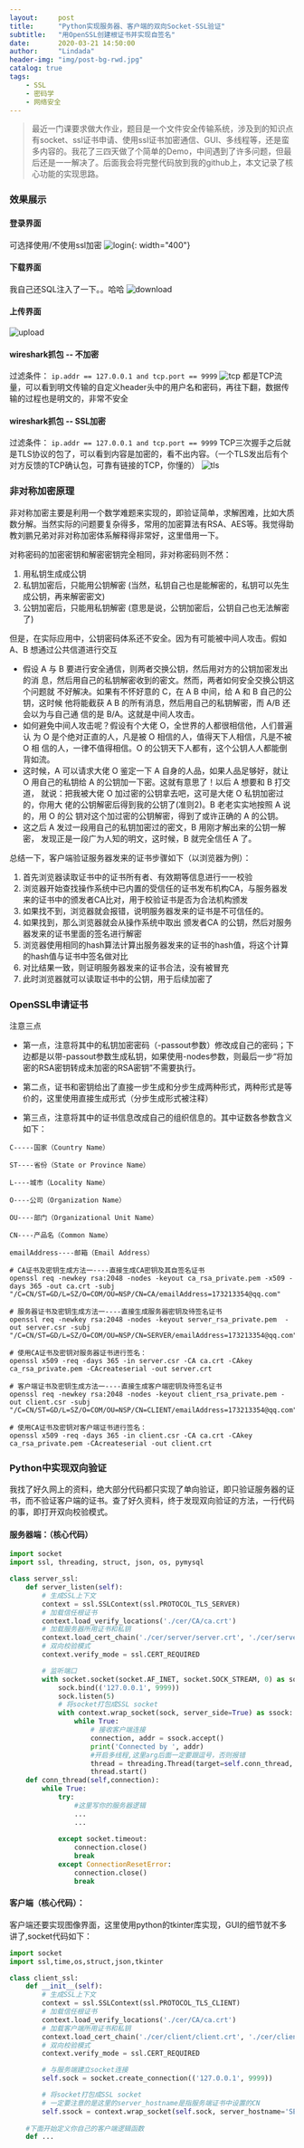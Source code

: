 ```yaml
---
layout:     post
title:      "Python实现服务器、客户端的双向Socket-SSL验证"
subtitle:   "用OpenSSL创建根证书并实现自签名"
date:       2020-03-21 14:50:00
author:     "Lindada"
header-img: "img/post-bg-rwd.jpg"
catalog: true
tags:
    - SSL
    - 密码学
    - 网络安全
---
```

> 最近一门课要求做大作业，题目是一个文件安全传输系统，涉及到的知识点有socket、ssl证书申请、使用ssl证书加密通信、GUI、多线程等，还是蛮多内容的。我花了三四天做了个简单的Demo，中间遇到了许多问题，但最后还是一一解决了。后面我会将完整代码放到我的github上，本文记录了核心功能的实现思路。

### 效果展示
#### 登录界面

可选择使用/不使用ssl加密
![login](/img/in-post/transfer/login.png "login"){: width="400"}

#### 下载界面

我自己还SQL注入了一下。。哈哈
![download](/img/in-post/transfer/list.png "download")

#### 上传界面
![upload](/img/in-post/transfer/upload.png "upload")

#### wireshark抓包 -- 不加密

过滤条件： `ip.addr == 127.0.0.1 and tcp.port == 9999`
![tcp](/img/in-post/transfer/tcp.png "tcp")
都是TCP流量，可以看到明文传输的自定义header头中的用户名和密码，再往下翻，数据传输的过程也是明文的，非常不安全

#### wireshark抓包 -- SSL加密

过滤条件： `ip.addr == 127.0.0.1 and tcp.port == 9999`
TCP三次握手之后就是TLS协议的包了，可以看到内容是加密的，看不出内容。（一个TLS发出后有个对方反馈的TCP确认包，可靠有链接的TCP，你懂的）
![tls](/img/in-post/transfer/tls.png "tls")

### 非对称加密原理

非对称加密主要是利用一个数学难题来实现的，即验证简单，求解困难，比如大质数分解。当然实际的问题要复杂得多，常用的加密算法有RSA、AES等。我觉得助教刘鹏兄弟对非对称加密体系解释得非常好，这里借用一下。

对称密码的加密密钥和解密密钥完全相同，非对称密码则不然：
1. 用私钥生成成公钥
2. 私钥加密后，只能用公钥解密 (当然，私钥自己也是能解密的，私钥可以先生成公钥，再来解密密文)
3. 公钥加密后，只能用私钥解密 (意思是说，公钥加密后，公钥自己也无法解密了)

但是，在实际应⽤中，公钥密码体系还不安全。因为有可能被中间人攻击。假如A、B 想通过公共信道进行交互
- 假设 A 与 B 要进行安全通信，则两者交换公钥，然后用对方的公钥加密发出的消
息，然后用自己的私钥解密收到的密⽂。然而，两者如何安全交换公钥这个问题就
不好解决。如果有不怀好意的 C，在 A B 中间，给 A 和 B 自己的公钥，这时候
他将能截获 A B 的所有消息，然后用自己的私钥解密，而 A/B 还会以为与自己通
信的是 B/A。这就是中间人攻击。
- 如何避免中间人攻击呢？假设有个大佬 O，全世界的人都很相信他，人们普遍认
为 O 是个绝对正直的人，凡是被 O 相信的人，值得天下人相信，凡是不被 O 相
信的人，一律不值得相信。O 的公钥天下人都有，这个公钥人人都能倒背如流。
- 这时候，A 可以请求大佬 O 鉴定⼀下 A 自身的⼈品，如果⼈品足够好，就让 O
用自己的私钥给 A 的公钥加⼀下密。这就有意思了！以后 A 想要和 B 打交道，
就说：把我被大佬 O 加过密的公钥拿去吧，这可是大佬 O 私钥加密过的，你用大
佬的公钥解密后得到我的公钥了(准则2)。B 老老实实地按照 A 说的，用 O 的公
钥对这个加过密的公钥解密，得到了或许正确的 A 的公钥。
- 这之后 A 发过一段用自己的私钥加密过的密文，B 用刚才解出来的公钥一解密，
发现正是一段广为人知的明文，这时候，B 就完全信任
A 了。

总结一下，客户端验证服务器发来的证书步骤如下（以浏览器为例）：
1. 首先浏览器读取证书中的证书所有者、有效期等信息进行一一校验
2. 浏览器开始查找操作系统中已内置的受信任的证书发布机构CA，与服务器发来的证书中的颁发者CA比对，用于校验证书是否为合法机构颁发
3. 如果找不到，浏览器就会报错，说明服务器发来的证书是不可信任的。
4. 如果找到，那么浏览器就会从操作系统中取出 颁发者CA 的公钥，然后对服务器发来的证书里面的签名进行解密
5. 浏览器使用相同的hash算法计算出服务器发来的证书的hash值，将这个计算的hash值与证书中签名做对比
6. 对比结果一致，则证明服务器发来的证书合法，没有被冒充
7. 此时浏览器就可以读取证书中的公钥，用于后续加密了


### OpenSSL申请证书
注意三点
- 第一点，注意将其中的私钥加密密码（-passout参数）修改成自己的密码；下边都是以带-passout参数生成私钥，如果使用-nodes参数，则最后一步“将加密的RSA密钥转成未加密的RSA密钥”不需要执行。

- 第二点，证书和密钥给出了直接一步生成和分步生成两种形式，两种形式是等价的，这里使用直接生成形式（分步生成形式被注释）

- 第三点，注意将其中的证书信息改成自己的组织信息的。其中证数各参数含义如下：

```
C-----国家（Country Name）

ST----省份（State or Province Name）

L----城市（Locality Name）

O----公司（Organization Name）

OU----部门（Organizational Unit Name）

CN----产品名（Common Name）

emailAddress----邮箱（Email Address）
```

```
# CA证书及密钥生成方法一----直接生成CA密钥及其自签名证书
openssl req -newkey rsa:2048 -nodes -keyout ca_rsa_private.pem -x509 -days 365 -out ca.crt -subj "/C=CN/ST=GD/L=SZ/O=COM/OU=NSP/CN=CA/emailAddress=173213354@qq.com"

# 服务器证书及密钥生成方法一----直接生成服务器密钥及待签名证书
openssl req -newkey rsa:2048 -nodes -keyout server_rsa_private.pem  -out server.csr -subj "/C=CN/ST=GD/L=SZ/O=COM/OU=NSP/CN=SERVER/emailAddress=173213354@qq.com"

# 使用CA证书及密钥对服务器证书进行签名：
openssl x509 -req -days 365 -in server.csr -CA ca.crt -CAkey ca_rsa_private.pem -CAcreateserial -out server.crt

# 客户端证书及密钥生成方法一----直接生成客户端密钥及待签名证书
openssl req -newkey rsa:2048 -nodes -keyout client_rsa_private.pem -out client.csr -subj "/C=CN/ST=GD/L=SZ/O=COM/OU=NSP/CN=CLIENT/emailAddress=173213354@qq.com"

# 使用CA证书及密钥对客户端证书进行签名：
openssl x509 -req -days 365 -in client.csr -CA ca.crt -CAkey ca_rsa_private.pem -CAcreateserial -out client.crt
```

### Python中实现双向验证

我找了好久网上的资料，绝大部分代码都只实现了单向验证，即只验证服务器的证书，而不验证客户端的证书。查了好久资料，终于发现双向验证的方法，一行代码的事，即打开双向校验模式。

#### 服务器端：（核心代码）
```python
import socket
import ssl, threading, struct, json, os, pymysql

class server_ssl:
    def server_listen(self):
        # 生成SSL上下文
        context = ssl.SSLContext(ssl.PROTOCOL_TLS_SERVER)
        # 加载信任根证书
        context.load_verify_locations('./cer/CA/ca.crt')
        # 加载服务器所用证书和私钥
        context.load_cert_chain('./cer/server/server.crt', './cer/server/server_rsa_private.pem')
        # 双向校验模式
        context.verify_mode = ssl.CERT_REQUIRED

        # 监听端口
        with socket.socket(socket.AF_INET, socket.SOCK_STREAM, 0) as sock:
            sock.bind(('127.0.0.1', 9999))
            sock.listen(5)
            # 将socket打包成SSL socket
            with context.wrap_socket(sock, server_side=True) as ssock:
                while True:
                    # 接收客户端连接
                    connection, addr = ssock.accept()
                    print('Connected by ', addr)
                    #开启多线程,这里arg后面一定要跟逗号，否则报错
                    thread = threading.Thread(target=self.conn_thread, args=(connection,))
                    thread.start()
    def conn_thread(self,connection):
        while True:
            try:
                #这里写你的服务器逻辑
                ...
                ...
                
            except socket.timeout:
                connection.close()
                break
            except ConnectionResetError:
                connection.close()
                break
```

#### 客户端（核心代码）：

客户端还要实现图像界面，这里使用python的tkinter库实现，GUI的细节就不多讲了,socket代码如下：
```python
import socket
import ssl,time,os,struct,json,tkinter

class client_ssl:
    def __init__(self):
        # 生成SSL上下文
        context = ssl.SSLContext(ssl.PROTOCOL_TLS_CLIENT)
        # 加载信任根证书
        context.load_verify_locations('./cer/CA/ca.crt')
        # 加载客户端所用证书和私钥
        context.load_cert_chain('./cer/client/client.crt', './cer/client/client_rsa_private.pem')
        # 双向校验模式
        context.verify_mode = ssl.CERT_REQUIRED

        # 与服务端建立socket连接
        self.sock = socket.create_connection(('127.0.0.1', 9999))

        # 将socket打包成SSL socket
        # 一定要注意的是这里的server_hostname是指服务端证书中设置的CN
        self.ssock = context.wrap_socket(self.sock, server_hostname='SERVER', server_side=False)
        
    #下面开始定义你自己的客户端逻辑函数
    def ...
```










